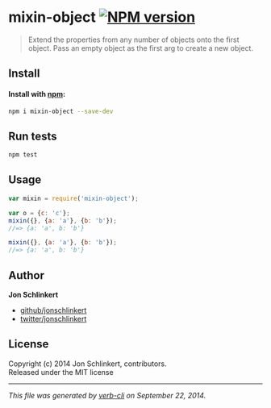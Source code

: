 # mixin-object [![NPM version](https://badge.fury.io/js/mixin-object.svg)](http://badge.fury.io/js/mixin-object)

> Extend the properties from any number of objects onto the first object. Pass an empty object as the first arg to create a new object.

## Install
#### Install with [npm](npmjs.org):

```bash
npm i mixin-object --save-dev
```

## Run tests

```bash
npm test
```

## Usage

```js
var mixin = require('mixin-object');

var o = {c: 'c'};
mixin({}, {a: 'a'}, {b: 'b'});
//=> {a: 'a', b: 'b'}

mixin({}, {a: 'a'}, {b: 'b'});
//=> {a: 'a', b: 'b'}
```

## Author

**Jon Schlinkert**
 
+ [github/jonschlinkert](https://github.com/jonschlinkert)
+ [twitter/jonschlinkert](http://twitter.com/jonschlinkert) 

## License
Copyright (c) 2014 Jon Schlinkert, contributors.  
Released under the MIT license

***

_This file was generated by [verb-cli](https://github.com/assemble/verb-cli) on September 22, 2014._